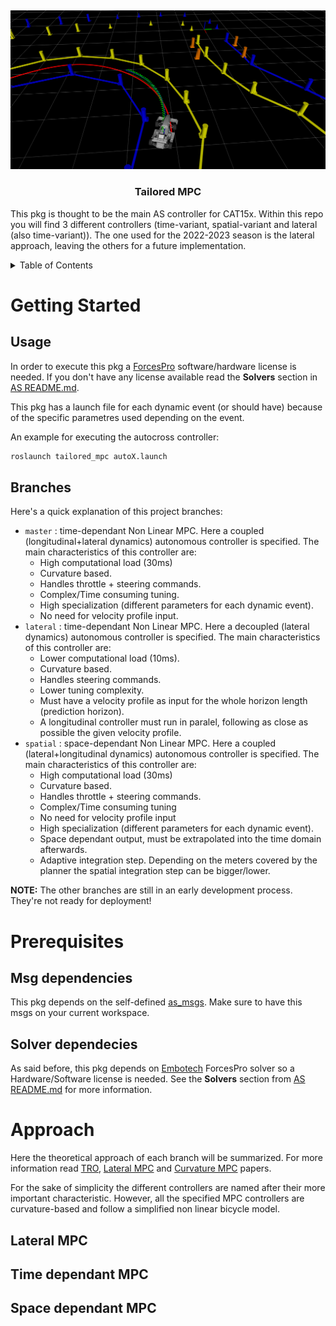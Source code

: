 <a name="readme-top"></a>
<br />
<div align="center">
<a> <img src="docs/mpc_black.png" alt="Logo" width="855"> </a>
<h3 align="center">Tailored MPC</h3>
<p align="left">
        This pkg is thought to be the main AS controller for CAT15x. Within this repo you will find 3 different controllers (time-variant, spatial-variant and lateral (also time-variant)). The one used for the 2022-2023 season is the lateral approach, leaving the others for a future implementation.
    <br />
  </p>
</div>

<details>
    <summary>Table of Contents</summary>
    <ol>
        <li>
        <a href="#getting-started">Getting Started</a>
        <ul>
            <li><a href="#usage">Usage</a></li>
            <li><a href="#branches">Branches</a></li>
        </ul>
        </li>
        <li><a href="#prerequisites">Prerequisites</a>
        <ul>
            <li><a href="#msg-dependencies">Msg dependencies</a></li>
            <li><a href="#solver-dependencies">Solver dependencies</a></li>
        </ul>
        </li>
        <li>
        <a href="#approach">Approach</a>
        <ul>
            <li><a href="#lateral-mpc">Lateral MPC</a></li>
            <li><a href="#time-dependant-mpc">Curvature MPC</a></li>
            <li><a href="#space-dependant-mpc">Spatial MPC</a></li>
        </ul>
        </li>
    </ol>
</details>

# Getting Started

## Usage
In order to execute this pkg a [ForcesPro](https://forces.embotech.com/Documentation/index.html) software/hardware license is needed. If you don't have any license available read the __Solvers__ section in [AS README.md](https://bcnemotorsport.upc.edu:81/autonomous-systems-group/autonomous_systems).

This pkg has a launch file for each dynamic event (or should have) because of the specific parametres used depending on the event. 

An example for executing the autocross controller:

```sh
roslaunch tailored_mpc autoX.launch
```

## Branches
Here's a quick explanation of this project branches:

* `master` : time-dependant Non Linear MPC. Here a coupled (longitudinal+lateral dynamics) autonomous controller is specified. The main characteristics of this controller are:
    * High computational load (30ms)
    * Curvature based.
    * Handles throttle + steering commands.
    * Complex/Time consuming tuning.
    * High specialization (different parameters for each dynamic event).
    * No need for velocity profile input.
* `lateral` : time-dependant Non Linear MPC. Here a decoupled (lateral dynamics) autonomous controller is specified. The main characteristics of this controller are:
    * Lower computational load (10ms).
    * Curvature based.
    * Handles steering commands.
    * Lower tuning complexity.
    * Must have a velocity profile as input for the whole horizon length (prediction horizon).
    * A longitudinal controller must run in paralel, following as close as possible the given velocity profile.
* `spatial` : space-dependant Non Linear MPC. Here a coupled (lateral+longitudinal dynamics) autonomous controller is specified. The main characteristics of this controller are:
    * High computational load (30ms)
    * Curvature based.
    * Handles throttle + steering commands.
    * Complex/Time consuming tuning
    * No need for velocity profile input
    * High specialization (different parameters for each dynamic event).
    * Space dependant output, must be extrapolated into the time domain afterwards.
    * Adaptive integration step. Depending on the meters covered by the planner the spatial integration step can be bigger/lower.

__NOTE:__ The other branches are still in an early development process. They're not ready for deployment!

# Prerequisites

## Msg dependencies
This pkg depends on the self-defined [as_msgs](https://bcnemotorsport.upc.edu:81/autonomous-systems-group/autonomous_systems). Make sure to have this msgs on your current workspace.

## Solver dependecies
As said before, this pkg depends on [Embotech]((https://www.embotech.com/products/forcespro/overview/)) ForcesPro solver so a Hardware/Software license is needed. See the __Solvers__ section from [AS README.md](https://bcnemotorsport.upc.edu:81/autonomous-systems-group/autonomous_systems) for more information.

# Approach

Here the theoretical approach of each branch will be summarized. For more information read [TRO](docs/TRO.pdf), [Lateral MPC]() and [Curvature MPC](https://drive.google.com/file/d/1rntZJFIQ_4R1oglZBTvtA23OXXG3SWAU/view?usp=drive_link) papers.

For the sake of simplicity the different controllers are named after their more important characteristic. However, all the specified MPC controllers are curvature-based and follow a simplified non linear bicycle model.

## Lateral MPC

## Time dependant MPC

## Space dependant MPC

